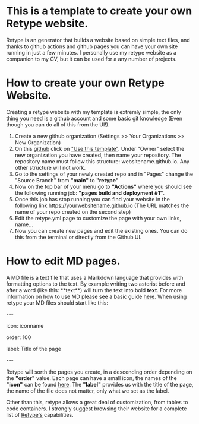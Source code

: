 # This is a template to create your own Retype website.

Retype is an  generator that builds a website based on simple text files, and thanks to github actions and github pages you can have your own site running in just a few minutes. I personally use my retype website as a companion to my CV, but it can be used for a any number of projects. 


# How to create your own Retype Website. 

Creating a retype website with my template is extremly simple, the only thing you need is a github account and some basic git knowledge (Even though you can do all of this from the UI!). 

1. Create a new github organization (Settings >> Your Organizations >> New Organization)
2. On this [github](https://github.com/luislgq/retypetemplatewebsite) click on ["Use this template"](https://github.com/luislgq/retypetemplatewebsite/generate). Under "Owner" select the new organization you have created, then name your repository. The repository name must follow this structure: websitename.github.io. Any other structure will not work.
4. Go to the settings of your newly created repo and in "Pages" change the "Source Branch" from **"main"** to **"retype"**
5. Now on the top bar of your menu go to **"Actions"** where you should see the following running job: **"pages build and deployment #1"**.
6. Once this job has stop running you can find your website in the following link https://yourwebsitename.github.io (The URL matches the name of your repo created on the second step) 
7. Edit the retype.yml page to customize the page with your own links, name... 
8. Now you can create new pages and edit the existing ones. You can do this from the terminal or directly from the Github UI. 

# How to edit MD pages.

A MD file is a text file that uses a Markdown language that provides with formatting options to the text. By example writing two asterist before and after a word (like this: \*\*text**) will turn the text into bold  **text**. For more information on how to use MD please see a basic guide [here](https://www.markdownguide.org/basic-syntax/). When using retype your MD files should start like this: 

\---

icon: iconname

order: 100 

label: Title of the page 

\---

Retype will sorth the pages you create, in a descending order depending on the **"order"** value. Each page can have a small icon, the names of the **"icon"** can be found [here](https://octicons-primer.vercel.app/octicons/). The  **"label"** provides us with the title of the page, the name of the file does not matter, only what we set as the label. 

Other than this, retype allows a great deal of customization, from tables to code containers. I strongly suggest browsing their website for a complete list of [Retype's](https://retype.com/) capabilities.


